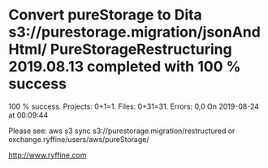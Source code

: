 # Convert pureStorage to Dita s3://purestorage.migration/jsonAndHtml/ PureStorageRestructuring 2019.08.13 completed with 100 % success

100 % success. Projects: 0+1=1.  Files: 0+31=31. Errors: 0,0  On 2019-08-24 at 00:09:44



Please see: aws s3 sync s3://purestorage.migration/restructured or exchange.ryffine/users/aws/pureStorage/

http://www.ryffine.com
